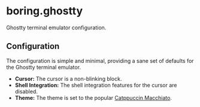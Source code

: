 # boring.ghostty

Ghostty terminal emulator configuration.

## Configuration

The configuration is simple and minimal, providing a sane set of defaults for the Ghostty terminal emulator.

- **Cursor:** The cursor is a non-blinking block.
- **Shell Integration:** The shell integration features for the cursor are disabled.
- **Theme:** The theme is set to the popular [Catppuccin Macchiato](https://github.com/catppuccin/catppuccin).